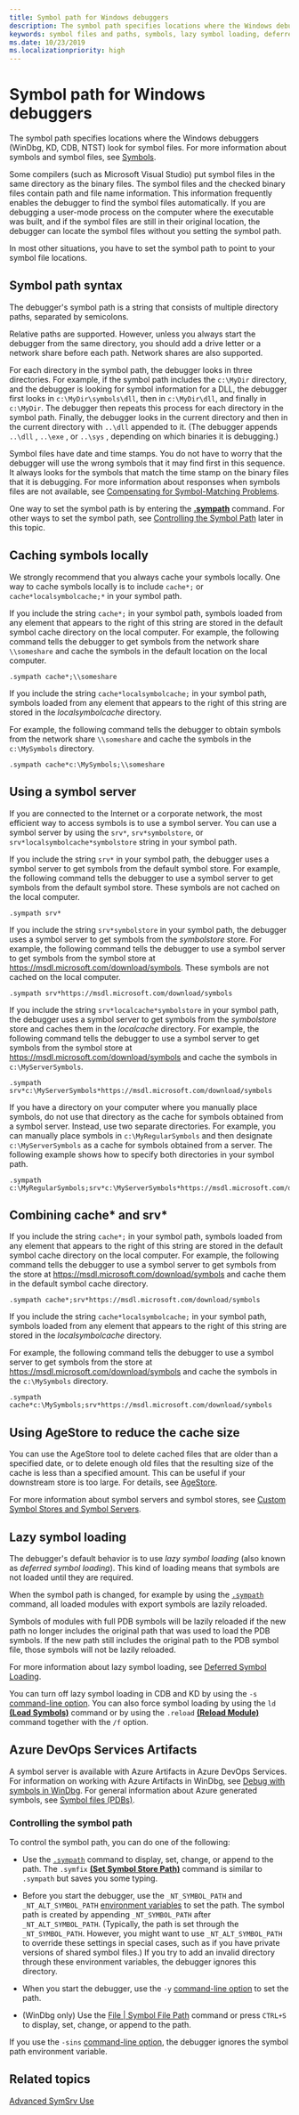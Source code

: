 ```yaml
---
title: Symbol path for Windows debuggers
description: The symbol path specifies locations where the Windows debuggers (WinDbg, KD, CDB, NTST) look for symbol files. 
keywords: symbol files and paths, symbols, lazy symbol loading, deferred symbol loading, symbol path
ms.date: 10/23/2019
ms.localizationpriority: high 
---
```


# Symbol path for Windows debuggers

The symbol path specifies locations where the Windows debuggers (WinDbg, KD, CDB, NTST) look for symbol files. For more information about symbols and symbol files, see [Symbols](symbols.md).

Some compilers (such as Microsoft Visual Studio) put symbol files in the same directory as the binary files. The symbol files and the checked binary files contain path and file name information. This information frequently enables the debugger to find the symbol files automatically. If you are debugging a user-mode process on the computer where the executable was built, and if the symbol files are still in their original location, the debugger can locate the symbol files without you setting the symbol path.

In most other situations, you have to set the symbol path to point to your symbol file locations.

## <span id="Symbol_Path_Syntax"></span><span id="symbol_path_syntax"></span><span id="SYMBOL_PATH_SYNTAX"></span>Symbol path syntax

The debugger's symbol path is a string that consists of multiple directory paths, separated by semicolons.

Relative paths are supported. However, unless you always start the debugger from the same directory, you should add a drive letter or a network share before each path. Network shares are also supported.

For each directory in the symbol path, the debugger looks in three directories. For example, if the symbol path includes the `c:\MyDir` directory, and the debugger is looking for symbol information for a DLL, the debugger first looks in `c:\MyDir\symbols\dll`, then in `c:\MyDir\dll`, and finally in `c:\MyDir`. The debugger then repeats this process for each directory in the symbol path. Finally, the debugger looks in the current directory and then in the current directory with `..\dll` appended to it. (The debugger appends `..\dll` , `..\exe` , or `..\sys` , depending on which binaries it is debugging.)

Symbol files have date and time stamps. You do not have to worry that the debugger will use the wrong symbols that it may find first in this sequence. It always looks for the symbols that match the time stamp on the binary files that it is debugging. For more information about responses when symbols files are not available, see [Compensating for Symbol-Matching Problems](matching-symbol-names.md).

One way to set the symbol path is by entering the [**.sympath**](-sympath--set-symbol-path-.md) command. For other ways to set the symbol path, see [Controlling the Symbol Path](#controlling-the-symbol-path) later in this topic.

## <span id="Caching_Symbols_Locally"></span><span id="caching_symbols_locally"></span><span id="CACHING_SYMBOLS_LOCALLY"></span>Caching symbols locally

We strongly recommend that you always cache your symbols locally. One way to cache symbols locally is to include `cache*;` or `cache*localsymbolcache;*` in your symbol path.

If you include the string `cache*;` in your symbol path, symbols loaded from any element that appears to the right of this string are stored in the default symbol cache directory on the local computer. For example, the following command tells the debugger to get symbols from the network share `\\someshare` and cache the symbols in the default location on the local computer.

```dbgcmd
.sympath cache*;\\someshare
```

If you include the string `cache*localsymbolcache;` in your symbol path, symbols loaded from any element that appears to the right of this string are stored in the *localsymbolcache* directory.

For example, the following command tells the debugger to obtain symbols from the network share `\\someshare` and cache the symbols in the `c:\MySymbols` directory.

```dbgcmd
.sympath cache*c:\MySymbols;\\someshare
```

## <span id="Using_a_Symbol_Server"></span><span id="using_a_symbol_server"></span><span id="USING_A_SYMBOL_SERVER"></span>Using a symbol server

If you are connected to the Internet or a corporate network, the most efficient way to access symbols is to use a symbol server. You can use a symbol server by using the `srv*`, `srv*symbolstore`, or `srv*localsymbolcache*symbolstore` string in your symbol path.

If you include the string `srv*` in your symbol path, the debugger uses a symbol server to get symbols from the default symbol store. For example, the following command tells the debugger to use a symbol server to get symbols from the default symbol store. These symbols are not cached on the local computer.

```dbgcmd
.sympath srv*
```

If you include the string `srv*symbolstore` in your symbol path, the debugger uses a symbol server to get symbols from the *symbolstore* store. For example, the following command tells the debugger to use a symbol server to get symbols from the symbol store at https://msdl.microsoft.com/download/symbols. These symbols are not cached on the local computer.

```dbgcmd
.sympath srv*https://msdl.microsoft.com/download/symbols
```

If you include the string `srv*localcache*symbolstore` in your symbol path, the debugger uses a symbol server to get symbols from the *symbolstore* store and caches them in the *localcache* directory. For example, the following command tells the debugger to use a symbol server to get symbols from the symbol store at https://msdl.microsoft.com/download/symbols and cache the symbols in `c:\MyServerSymbols`.

```dbgcmd
.sympath srv*c:\MyServerSymbols*https://msdl.microsoft.com/download/symbols
```

If you have a directory on your computer where you manually place symbols, do not use that directory as the cache for symbols obtained from a symbol server. Instead, use two separate directories. For example, you can manually place symbols in `c:\MyRegularSymbols` and then designate `c:\MyServerSymbols` as a cache for symbols obtained from a server. The following example shows how to specify both directories in your symbol path.

```dbgcmd
.sympath c:\MyRegularSymbols;srv*c:\MyServerSymbols*https://msdl.microsoft.com/download/symbols
```

## <span id="Combining_cache__and_srv_"></span><span id="combining_cache__and_srv_"></span><span id="COMBINING_CACHE__AND_SRV_"></span>Combining cache\* and srv\*


If you include the string `cache*;` in your symbol path, symbols loaded from any element that appears to the right of this string are stored in the default symbol cache directory on the local computer. For example, the following command tells the debugger to use a symbol server to get symbols from the store at https://msdl.microsoft.com/download/symbols and cache them in the default symbol cache directory.

```dbgcmd
.sympath cache*;srv*https://msdl.microsoft.com/download/symbols
```

If you include the string `cache*localsymbolcache;` in your symbol path, symbols loaded from any element that appears to the right of this string are stored in the *localsymbolcache* directory.

For example, the following command tells the debugger to use a symbol server to get symbols from the store at https://msdl.microsoft.com/download/symbols and cache the symbols in the `c:\MySymbols` directory.

```dbgcmd
.sympath cache*c:\MySymbols;srv*https://msdl.microsoft.com/download/symbols
```

## <span id="using_agestore_to_reduce_the_cache_size"></span><span id="USING_AGESTORE_TO_REDUCE_THE_CACHE_SIZE"></span>Using AgeStore to reduce the cache size

You can use the AgeStore tool to delete cached files that are older than a specified date, or to delete enough old files that the resulting size of the cache is less than a specified amount. This can be useful if your downstream store is too large. For details, see [AgeStore](agestore.md).

For more information about symbol servers and symbol stores, see [Custom Symbol Stores and Symbol Servers](symbol-stores-and-symbol-servers.md).

## <span id="lazy_symbol_loading"></span><span id="LAZY_SYMBOL_LOADING"></span>Lazy symbol loading

The debugger's default behavior is to use *lazy symbol loading* (also known as *deferred symbol loading*). This kind of loading means that symbols are not loaded until they are required.

When the symbol path is changed, for example by using the [`.sympath`](-sympath--set-symbol-path-.md) command, all loaded modules with export symbols are lazily reloaded.

Symbols of modules with full PDB symbols will be lazily reloaded if the new path no longer includes the original path that was used to load the PDB symbols. If the new path still includes the original path to the PDB symbol file, those symbols will not be lazily reloaded.

For more information about lazy symbol loading, see [Deferred Symbol Loading](deferred-symbol-loading.md).

You can turn off lazy symbol loading in CDB and KD by using the `-s` [command-line option](command-line-options.md). You can also force symbol loading by using the `ld` [**(Load Symbols)**](ld--load-symbols-.md) command or by using the `.reload` [**(Reload Module)**](-reload--reload-module-.md) command together with the `/f` option.

## <span id="azure"></span><span id="AZURE"></span>Azure DevOps Services Artifacts

A symbol server is available with Azure Artifacts in Azure DevOps Services. For information on working with Azure Artifacts in WinDbg, see [Debug with symbols in WinDbg](/azure/devops/artifacts/symbols/debug-with-symbols-visual-studio). For general information about Azure generated symbols, see [Symbol files (PDBs)](/azure/devops/artifacts/concepts/symbols).

### <span id="controlling-the-symbol-path"></span><span id="CONTROLLING-THE-SYMBOL-PATH"></span>Controlling the symbol path

To control the symbol path, you can do one of the following:

- Use the [`.sympath`](-sympath--set-symbol-path-.md) command to display, set, change, or append to the path. The `.symfix` [**(Set Symbol Store Path)**](-symfix--set-symbol-store-path-.md) command is similar to `.sympath` but saves you some typing.

- Before you start the debugger, use the `_NT_SYMBOL_PATH` and `_NT_ALT_SYMBOL_PATH` [environment variables](environment-variables.md) to set the path. The symbol path is created by appending `_NT_SYMBOL_PATH` after `_NT_ALT_SYMBOL_PATH`. (Typically, the path is set through the `_NT_SYMBOL_PATH`. However, you might want to use `_NT_ALT_SYMBOL_PATH` to override these settings in special cases, such as if you have private versions of shared symbol files.) If you try to add an invalid directory through these environment variables, the debugger ignores this directory.

- When you start the debugger, use the `-y` [command-line option](command-line-options.md) to set the path.

- (WinDbg only) Use the [File | Symbol File Path](file---symbol-file-path.md) command or press `CTRL+S` to display, set, change, or append to the path.

If you use the `-sins` [command-line option](command-line-options.md), the debugger ignores the symbol path environment variable.

## <span id="related_topics"></span>Related topics

[Advanced SymSrv Use](advanced-symsrv-use.md)
